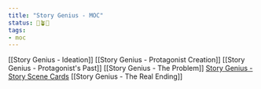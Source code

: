 ```yaml
---
title: "Story Genius - MOC"
status: 🌱🪴🍇
tags:
- moc
---
```

[[Story Genius - Ideation]]
[[Story Genius - Protagonist Creation]]
[[Story Genius - Protagonist's Past]]
[[Story Genius - The Problem]]
[Story Genius - Story Scene Cards](private/Story%20Genius%20-%20Story%20Scene%20Cards.md)
[[Story Genius - The Real Ending]]
